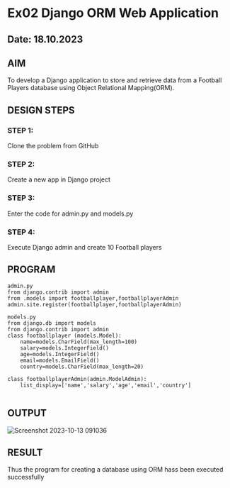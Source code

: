 # Ex02 Django ORM Web Application
## Date: 18.10.2023

## AIM
To develop a Django application to store and retrieve data from a Football Players database using Object Relational Mapping(ORM).


## DESIGN STEPS

### STEP 1:
Clone the problem from GitHub

### STEP 2:
Create a new app in Django project

### STEP 3:
Enter the code for admin.py and models.py

### STEP 4:
Execute Django admin and create 10 Football players

## PROGRAM

```
admin.py
from django.contrib import admin
from .models import footballplayer,footballplayerAdmin
admin.site.register(footballplayer,footballplayerAdmin)

models.py
from django.db import models
from django.contrib import admin
class footballplayer (models.Model):
    name=models.CharField(max_length=100)
    salary=models.IntegerField()
    age=models.IntegerField()
    email=models.EmailField()
    country=models.CharField(max_length=20)

class footballplayerAdmin(admin.ModelAdmin):
    list_display=['name','salary','age','email','country']


```

## OUTPUT

![Screenshot 2023-10-13 091036](https://github.com/Sanjaichitra/ORM/assets/144870518/8ab51648-dc2f-489b-9082-ffb991d1cb41)




## RESULT
Thus the program for creating a database using ORM hass been executed successfully
